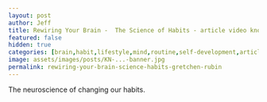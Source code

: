 ```yaml
---
layout: post
author: Jeff
title: Rewiring Your Brain -  The Science of Habits - article video knowledge
featured: false
hidden: true
categories: [brain,habit,lifestyle,mind,routine,self-development,article,knowledge,rewiring,science,video]
image: assets/images/posts/KN-...-banner.jpg
permalink: rewiring-your-brain-science-habits-gretchen-rubin
---
```

The neuroscience of changing our habits.

